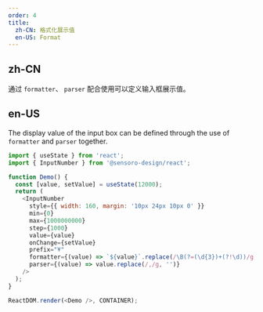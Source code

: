 ```yaml
---
order: 4
title: 
  zh-CN: 格式化展示值
  en-US: Format
---
```


## zh-CN

通过 `formatter`、 `parser` 配合使用可以定义输入框展示值。

## en-US

The display value of the input box can be defined through the use of `formatter` and `parser` together.

```js
import { useState } from 'react';
import { InputNumber } from '@sensoro-design/react';

function Demo() {
  const [value, setValue] = useState(12000);
  return (
    <InputNumber
      style={{ width: 160, margin: '10px 24px 10px 0' }}
      min={0}
      max={1000000000}
      step={1000}
      value={value}
      onChange={setValue}
      prefix="¥"
      formatter={(value) => `${value}`.replace(/\B(?=(\d{3})+(?!\d))/g, ',')}
      parser={(value) => value.replace(/,/g, '')}
    />
  );
}

ReactDOM.render(<Demo />, CONTAINER);
```
